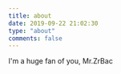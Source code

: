 ```yaml
---
title: about
date: 2019-09-22 21:02:30
type: "about"
comments: false
---
```


I'm a huge fan of you, Mr.ZrBac